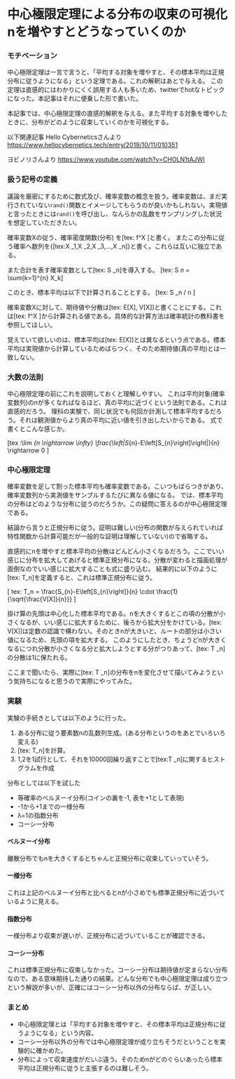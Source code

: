 中心極限定理による分布の収束の可視化 nを増やすとどうなっていくのか
===

### モチベーション
中心極限定理は一言で言うと、「平均する対象を増やすと、その標本平均は正規分布に従うようになる」という定理である。これの解釈はあとで与える。
この定理は直感的にはわかりにくく誤用する人も多いため、twitterでhotなトピックになった。本記事はそれに便乗した形で書いた。

本記事では、中心極限定理の直感的解釈を与える。また平均する対象を増やしたときに、分布がどのように収束していくのかを可視化する。

以下関連記事
Hello Cyberneticsさんより https://www.hellocybernetics.tech/entry/2019/10/11/010351

ヨビノリさんより https://www.youtube.com/watch?v=CHOLN1tAJWI



### 扱う記号の定義
議論を厳密にするために数式及び、確率変数の概念を扱う。確率変数は、まだ実行されていない`rand()`関数とイメージしてもらうのが良いかもしれない。実現値と言ったときには`rand()`を呼び出し、なんらかの乱数をサンプリングした状況を想定していただきたい。

確率変数Xの従う、確率密度関数(分布) を[tex: f^X ]と書く。
またこの分布に従う確率へ数列を{[tex:X _1,X _2,X _3,...,X _n]}と書く。これらは互いに独立である。

また合計を表す確率変数として[tex: S _n]を導入する。
[tex: S _n = \sum_{k=1}^{n} X_k]

このとき、標本平均は以下で計算されることとする。
[tex: S _n / n ]


確率変数Xに対して、期待値や分散は[tex: E[X], V[X]]と書くことにする。これは[tex: f^X ]から計算される値である。具体的な計算方法は確率統計の教科書を参照してほしい。

覚えていて欲しいのは、標本平均は[tex: E[X]]とは異なるという点である。標本平均は実現値から計算しているためばらつく、そのため期待値(真の平均)とは一致しない。


### 大数の法則
中心極限定理の前にこれを説明しておくと理解しやすい。
これは平均対象(確率変数列)のnが多くなればなるほど、真の平均に近づくという法則である。これは直感的だろう。
理科の実験で、同じ状況でも何回か計測して標本平均するだろう。それは観測値からより真の平均に近い値を引き出したいからである。
式で書くとこんな感じか。

[tex :\lim _{n \rightarrow \infty} \frac{\left|S_{n}-E\left[S_{n}\right]\right|}{n} \rightarrow 0 ]


### 中心極限定理
確率変数を足して割った標本平均も確率変数である。こいつもばらつきがあり、確率変数列から実測値をサンプルするたびに異なる値になる。
では、標本平均の分布はどのような分布に従うのだろうか。この疑問に答えるのが中心極限定理である。

結論から言うと正規分布に従う。証明は難しい(分布の関数が与えられていれば特性関数から計算可能だが一般的な証明は理解していない)ので省略する。

直感的にnを増やすと標本平均の分散はどんどん小さくなるだろう。ここでいい感じに分布を拡大してあげると標準正規分布になる。分散が変わると描画処理が面倒なのでいい感じに拡大することも式に盛り込む。
結果的に以下のように[tex: T_n]を定義すると、これは標準正規分布に従う。

[ tex: T_n = \frac{S_{n}-E\left[S_{n}\right]}{n} \cdot \frac{1}{\sqrt{\frac{V[X]}{n}}} ]

掛け算の先頭は中心化した標本平均である。nを大きくするとこの項の分散が小さくなるが、いい感じに拡大するために、後ろから拡大分をかけている。[tex: V[X]]は定数の認識で構わない。そのときnが大きいと、ルートの部分は小さい値になるため、先頭の項を拡大する。
このようにしたとき、ちょうどnが大きくなるにつれ分散が小さくなる分と拡大しようとする分がつりあって、[tex: T _n] の分散は1に保たれる。

ここまで聞いたら、実際に[tex: T _n]の分布をnを変化させて描いてみようという気持ちになると思うので実際にやってみた。


### 実験
実験の手続きとしては以下のように行った。
1. ある分布に従う要素数nの乱数列生成。(ある分布というのをあとでいろいろ変える)
2. [tex: T_n]を計算。
3. 1,2を1試行として、それを10000回繰り返すことで[tex:T _n]に関するヒストグラムを作成

分布としては以下を試した
- 等確率のベルヌーイ分布(コインの裏を-1, 表を+1として表現)
- -1から+1までの一様分布
- λ=1の指数分布
- コーシー分布

#### ベルヌーイ分布
離散分布でもnを大きくするとちゃんと正規分布に収束していっていそう。

#### 一様分布
これは上記のベルヌーイ分布と比べるとnが小さめでも標準正規分布に近づいているように見える。

#### 指数分布
一様分布より収束が遅いが、正規分布に近づいていることが確認できる。

#### コーシー分布

これは標準正規分布に収束しなかった。コーシー分布は期待値が定まらない分布なので、ある意味期待した通りの結果。どんな分布でも中心極限定理は成り立つという解説が多いが、正確にはコーシー分布以外の分布ならば、が正しい。


### まとめ
- 中心極限定理とは「平均する対象を増やすと、その標本平均は正規分布に従うようになる」という内容。
- コーシー分布以外の分布では中心極限定理が成り立ちそうだということを実験的に確かめた。
- 分布によって収束速度がだいぶ違う。そのためnがどのぐらいあったら標本平均は正規分布に従うと主張するのは難しそう。
